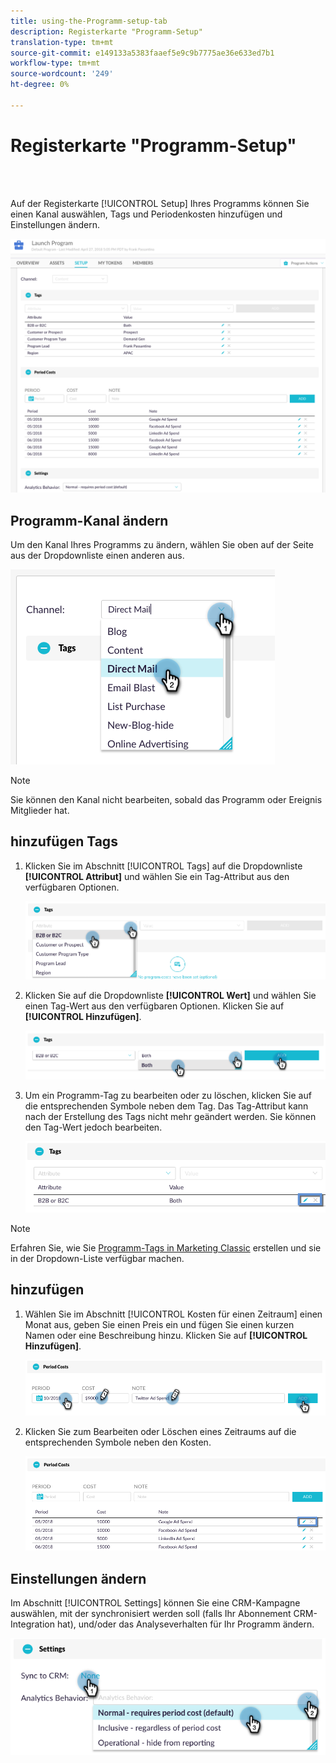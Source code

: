 ```yaml
---
title: using-the-Programm-setup-tab
description: Registerkarte "Programm-Setup"
translation-type: tm+mt
source-git-commit: e149133a5383faaef5e9c9b7775ae36e633ed7b1
workflow-type: tm+mt
source-wordcount: '249'
ht-degree: 0%

---
```



# Registerkarte &quot;Programm-Setup&quot;

<br> 

Auf der Registerkarte [!UICONTROL Setup] Ihres Programms können Sie einen Kanal auswählen, Tags und Periodenkosten hinzufügen und Einstellungen ändern.

![Bild eins](/help/sky/assets/programs/using-the-program-setup-tab/using-the-program-setup-tab-1.png)

## Programm-Kanal ändern

Um den Kanal Ihres Programms zu ändern, wählen Sie oben auf der Seite aus der Dropdownliste einen anderen  aus.

![Bild zwei](/help/sky/assets/programs/using-the-program-setup-tab/using-the-program-setup-tab-2.png)

>[!NOTE]
>
>Sie können den Kanal nicht bearbeiten, sobald das Programm oder Ereignis Mitglieder hat.

## hinzufügen Tags

1. Klicken Sie im Abschnitt [!UICONTROL Tags] auf die Dropdownliste **[!UICONTROL Attribut]** und wählen Sie ein Tag-Attribut aus den verfügbaren Optionen.

   ![Bild drei](/help/sky/assets/programs/using-the-program-setup-tab/using-the-program-setup-tab-3.png)

1. Klicken Sie auf die Dropdownliste **[!UICONTROL Wert]** und wählen Sie einen Tag-Wert aus den verfügbaren Optionen. Klicken Sie auf **[!UICONTROL Hinzufügen]**.

   ![Bild vier](/help/sky/assets/programs/using-the-program-setup-tab/using-the-program-setup-tab-4.png)

1. Um ein Programm-Tag zu bearbeiten oder zu löschen, klicken Sie auf die entsprechenden Symbole neben dem Tag. Das Tag-Attribut kann nach der Erstellung des Tags nicht mehr geändert werden. Sie können den Tag-Wert jedoch bearbeiten.

   ![Bild fünf](/help/sky/assets/programs/using-the-program-setup-tab/using-the-program-setup-tab-5.png)

>[!NOTE]
>
>Erfahren Sie, wie Sie [Programm-Tags in Marketing Classic](https://docs.marketo.com/display/public/DOCS/Create+a+New+Program+Tag+and+Tag+Values) erstellen und sie in der Dropdown-Liste verfügbar machen.

## hinzufügen

1. Wählen Sie im Abschnitt [!UICONTROL Kosten für einen Zeitraum] einen Monat aus, geben Sie einen Preis ein und fügen Sie einen kurzen Namen oder eine Beschreibung hinzu. Klicken Sie auf **[!UICONTROL Hinzufügen]**.

   ![Bild sechs](/help/sky/assets/programs/using-the-program-setup-tab/using-the-program-setup-tab-6.png)

1. Klicken Sie zum Bearbeiten oder Löschen eines Zeitraums auf die entsprechenden Symbole neben den Kosten.

   ![Bild sieben](/help/sky/assets/programs/using-the-program-setup-tab/using-the-program-setup-tab-7.png)

## Einstellungen ändern

Im Abschnitt [!UICONTROL Settings] können Sie eine CRM-Kampagne auswählen, mit der synchronisiert werden soll (falls Ihr Abonnement CRM-Integration hat), und/oder das Analyseverhalten für Ihr Programm ändern.

![Bild acht](/help/sky/assets/programs/using-the-program-setup-tab/using-the-program-setup-tab-8.png)
